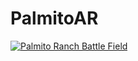 # PalmitoAR

[![Palmito Ranch Battle Field](https://i.ytimg.com/vi/PH9rLrZxQhk/hqdefault.jpg?sqp=-oaymwEZCNACELwBSFXyq4qpAwsIARUAAIhCGAFwAQ==&rs=AOn4CLA93ci2OEmHiHICfNgN0zzR3k6QZQ)](https://www.youtube.com/watch?v=PH9rLrZxQhk "Palmito Ranch Battle Field")
